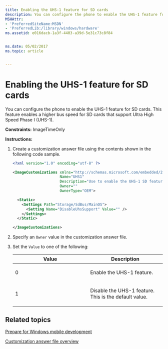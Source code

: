```yaml
---
title: Enabling the UHS-1 feature for SD cards
description: You can configure the phone to enable the UHS-1 feature for SD cards. This feature enables a higher bus speed for SD cards that support Ultra High Speed Phase I (UHS-1).
MSHAttr:
- 'PreferredSiteName:MSDN'
- 'PreferredLib:/library/windows/hardware'
ms.assetid: e016dacb-1a3f-4403-a39d-5e31c73c8f84


ms.date: 05/02/2017
ms.topic: article


---
```


# Enabling the UHS-1 feature for SD cards


You can configure the phone to enable the UHS-1 feature for SD cards. This feature enables a higher bus speed for SD cards that support Ultra High Speed Phase I (UHS-1).

<a href="" id="constraints---imagetimeonly"></a>**Constraints:** ImageTimeOnly  

<a href="" id="instructions-"></a>**Instructions:**  
1.  Create a customization answer file using the contents shown in the following code sample.

    ```XML
    <?xml version="1.0" encoding="utf-8" ?>  

    <ImageCustomizations xmlns="http://schemas.microsoft.com/embedded/2004/10/ImageUpdate"  
                         Name="UHS1"  
                         Description="Use to enable the UHS-1 SD feature."  
                         Owner=""  
                         OwnerType="OEM"> 

      <Static>  
        <Settings Path="Storage/SdBus/MainOS">  
          <Setting Name="DisableUhsSupport" Value="" />   
        </Settings>  
      </Static>

    </ImageCustomizations>
    ```

2.  Specify an `Owner` value in the customization answer file.

3.  Set the `Value` to one of the following:

    <table>
    <colgroup>
    <col width="50%" />
    <col width="50%" />
    </colgroup>
    <thead>
    <tr class="header">
    <th>Value</th>
    <th>Description</th>
    </tr>
    </thead>
    <tbody>
    <tr class="odd">
    <td><p>0</p></td>
    <td><p>Enable the UHS-1 feature.</p></td>
    </tr>
    <tr class="even">
    <td><p>1</p></td>
    <td><p>Disable the UHS-1 feature. This is the default value.</p></td>
    </tr>
    </tbody>
    </table>

## Related topics

[Prepare for Windows mobile development](https://docs.microsoft.com/en-us/windows-hardware/manufacture/mobile/preparing-for-windows-mobile-development)

[Customization answer file overview](https://docs.microsoft.com/en-us/windows-hardware/customize/mobile/mcsf/customization-answer-file)
